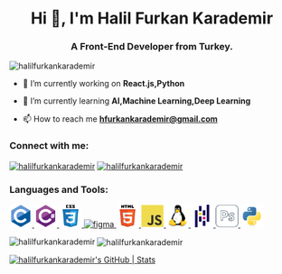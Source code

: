 <h1 align="center">Hi 👋, I'm Halil Furkan Karademir</h1>
<h3 align="center">A Front-End Developer from Turkey.</h3>

<p align="left"> <img src="https://komarev.com/ghpvc/?username=halilfurkankarademir&label=Profile%20views&color=0e75b6&style=flat" alt="halilfurkankarademir" /> </p>

- 🔭 I’m currently working on **React.js,Python**

- 🌱 I’m currently learning **AI,Machine Learning,Deep Learning**

- 📫 How to reach me **hfurkankarademir@gmail.com**

<h3 align="left">Connect with me:</h3>
<p align="left">
<a href="https://linkedin.com/in/halil-furkan-k-19014730a/" target="blank"><img align="center" src="https://raw.githubusercontent.com/rahuldkjain/github-profile-readme-generator/master/src/images/icons/Social/linked-in-alt.svg" alt="halilfurkankarademir" height="30" width="40" /></a>
<a href="https://instagram.com/halilfurkankarademir" target="blank"><img align="center" src="https://raw.githubusercontent.com/rahuldkjain/github-profile-readme-generator/master/src/images/icons/Social/instagram.svg" alt="halilfurkankarademir" height="30" width="40" /></a>
</p>

<h3 align="left">Languages and Tools:</h3>
<p align="left"> <a href="https://www.cprogramming.com/" target="_blank" rel="noreferrer"> <img src="https://raw.githubusercontent.com/devicons/devicon/master/icons/c/c-original.svg" alt="c" width="40" height="40"/> </a> <a href="https://www.w3schools.com/cs/" target="_blank" rel="noreferrer"> <img src="https://raw.githubusercontent.com/devicons/devicon/master/icons/csharp/csharp-original.svg" alt="csharp" width="40" height="40"/> </a> <a href="https://www.w3schools.com/css/" target="_blank" rel="noreferrer"> <img src="https://raw.githubusercontent.com/devicons/devicon/master/icons/css3/css3-original-wordmark.svg" alt="css3" width="40" height="40"/> </a> <a href="https://www.figma.com/" target="_blank" rel="noreferrer"> <img src="https://www.vectorlogo.zone/logos/figma/figma-icon.svg" alt="figma" width="40" height="40"/> </a> <a href="https://www.w3.org/html/" target="_blank" rel="noreferrer"> <img src="https://raw.githubusercontent.com/devicons/devicon/master/icons/html5/html5-original-wordmark.svg" alt="html5" width="40" height="40"/> </a> <a href="https://developer.mozilla.org/en-US/docs/Web/JavaScript" target="_blank" rel="noreferrer"> <img src="https://raw.githubusercontent.com/devicons/devicon/master/icons/javascript/javascript-original.svg" alt="javascript" width="40" height="40"/> </a> <a href="https://www.linux.org/" target="_blank" rel="noreferrer"> <img src="https://raw.githubusercontent.com/devicons/devicon/master/icons/linux/linux-original.svg" alt="linux" width="40" height="40"/> </a> <a href="https://pandas.pydata.org/" target="_blank" rel="noreferrer"> <img src="https://raw.githubusercontent.com/devicons/devicon/2ae2a900d2f041da66e950e4d48052658d850630/icons/pandas/pandas-original.svg" alt="pandas" width="40" height="40"/> </a> <a href="https://www.photoshop.com/en" target="_blank" rel="noreferrer"> <img src="https://raw.githubusercontent.com/devicons/devicon/master/icons/photoshop/photoshop-line.svg" alt="photoshop" width="40" height="40"/> </a> <a href="https://www.python.org" target="_blank" rel="noreferrer"> <img src="https://raw.githubusercontent.com/devicons/devicon/master/icons/python/python-original.svg" alt="python" width="40" height="40"/> </a> </p>

<p><img align="left" src="https://github-readme-stats.vercel.app/api/top-langs?username=halilfurkankarademir&show_icons=true&locale=en&layout=compact" alt="halilfurkankarademir" /></p>

<p>&nbsp;<img align="center" src="https://github-readme-stats.vercel.app/api?username=halilfurkankarademir&show_icons=true&locale=en" alt="halilfurkankarademir" /></p>

[![halilfurkankarademir's GitHub | Stats](https://stats.quira.sh/halilfurkankarademir/github?theme=dark)](https://quira.sh?utm_source=widgets&utm_campaign=halilfurkankarademir)
